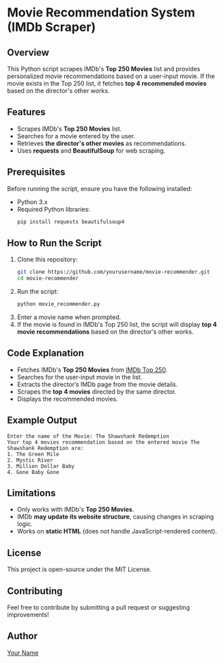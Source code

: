 # Movie Recommendation System (IMDb Scraper)

## Overview
This Python script scrapes IMDb's **Top 250 Movies** list and provides personalized movie recommendations based on a user-input movie. If the movie exists in the Top 250 list, it fetches **top 4 recommended movies** based on the director's other works.

## Features
- Scrapes IMDb's **Top 250 Movies** list.
- Searches for a movie entered by the user.
- Retrieves **the director's other movies** as recommendations.
- Uses **requests** and **BeautifulSoup** for web scraping.

## Prerequisites
Before running the script, ensure you have the following installed:

- Python 3.x
- Required Python libraries:
  ```bash
  pip install requests beautifulsoup4
  ```

## How to Run the Script
1. Clone this repository:
   ```bash
   git clone https://github.com/yourusername/movie-recommender.git
   cd movie-recommender
   ```
2. Run the script:
   ```bash
   python movie_recommender.py
   ```
3. Enter a movie name when prompted.
4. If the movie is found in IMDb's Top 250 list, the script will display **top 4 movie recommendations** based on the director's other works.

## Code Explanation
- Fetches IMDb's **Top 250 Movies** from [IMDb Top 250](https://www.imdb.com/chart/top/).
- Searches for the user-input movie in the list.
- Extracts the director’s IMDb page from the movie details.
- Scrapes the **top 4 movies** directed by the same director.
- Displays the recommended movies.

## Example Output
```
Enter the name of the Movie: The Shawshank Redemption
Your top 4 movies recommendation based on the entered movie The Shawshank Redemption are:
1. The Green Mile
2. Mystic River
3. Million Dollar Baby
4. Gone Baby Gone
```

## Limitations
- Only works with IMDb's **Top 250 Movies**.
- IMDb **may update its website structure**, causing changes in scraping logic.
- Works on **static HTML** (does not handle JavaScript-rendered content).

## License
This project is open-source under the MIT License.

## Contributing
Feel free to contribute by submitting a pull request or suggesting improvements!

## Author
[Your Name](https://github.com/yourusername)

